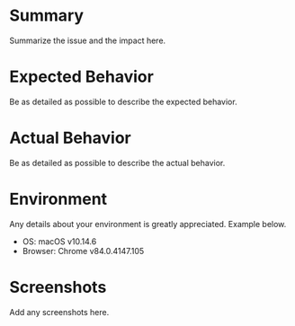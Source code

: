 # Summary

Summarize the issue and the impact here.

# Expected Behavior

Be as detailed as possible to describe the expected behavior.

# Actual Behavior

Be as detailed as possible to describe the actual behavior.

# Environment

Any details about your environment is greatly appreciated. Example below.

- OS: macOS v10.14.6
- Browser: Chrome v84.0.4147.105

# Screenshots

Add any screenshots here.
